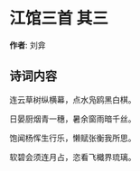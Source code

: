 # 江馆三首  其三

**作者**: 刘弇

## 诗词内容

连云草树纵横幕，点水凫鸥黑白棋。

日晏厨烟青一穗，暑余窗雨暗千丝。

饱闻杨恽生行乐，懒赋张衡我所思。

软碧会须连月占，恣看飞檝界琉璃。

